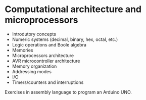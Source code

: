 # Computational architecture and microprocessors

- Introdutory concepts
- Numeric systems (decimal, binary, hex, octal, etc.)
- Logic operations and Boole algebra
- Memories
- Microprocessors architecture
- AVR microcontroller architecture
 - Memory organization
 - Addressing modes
 - I/O
 - Timers/counters and interruptions

Exercises in assembly language to program an Arduino UNO.
